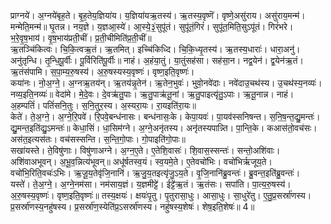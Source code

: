

  
प्राग्नये॑। अ॒ग्नये॑बृह॒ते। बृ॒ह॒तेय॒ज्ञिया॑य। य॒ज्ञिया॑यऋ॒तस्य॑। ऋ॒तस्य॒वृष्णॆ॑। वृष्णे॒असु॑राय। असु॑राय॒मन्म॑। मन्मेति॒मन्म॑॥ घृ॒तन्न। नय॒ज्ञे। य॒ज्ञआ॒स्ये॑। आ॒स्ये॒३॒॑सुपू॑तं। सुपू॑तं॒गिरं॑। सुपू॑त॒मिति॒सुऽपू॑तं। गिरं॑भरे। भ॒रे॒वृ॒ष॒भाय॑। वृ॒ष॒भाय॑प्रती॒चीं। प्र॒ती॒चीमिति॑प्र॒ती॒चीं॥  
ऋ॒तञ्चि॑कित्वः। चि॒कि॒त्वऋ॒तं। ऋ॒तमित्। इच्चि॑किध्दि। चि॒कि॒ध्यृ॒तस्य॑। ऋ॒तस्य॒धाराः॑। धारा॒अनु॑। अनु॑तृन्धि। तृ॒न्धि॒पू॒र्वीः। पू॒र्विरिति॑पू॒र्वीः॥ नाहं। अ॒हंया॒तुं। या॒तुंसह॑सा। सह॑सा॒न। नद्व॒येन॑। द्व॒येन॑ऋ॒तं। ऋ॒तंस॑पामि। स॒पा॒म्य॒रु॒षस्य॑। अ॒रु॒षस्यस्य॒वृष्णः॑। वृष्ण॒इति॒वृष्णः॑।  
कया॑नः। नो॒अ॒ग्ने॒। अ॒ग्नऋ॒तय॑न्। ऋ॒तय॑न्नृ॒तेन॑। ऋ॒तेन॒भुवः॑। भुवो॒नवे॑दाः। नवे॑दाउ॒चथ॑स्य। उ॒चथ॑स्य॒नव्यः॑। नव्य॒इति॒नव्यः॑॥ वेदा॑मे। मे॒दे॒वः। दे॒वऋ॑तु॒पाः। ऋ॒तु॒पाऋ॑तू॒नां। ऋ॒तु॒पाइत्यृ॑तु॒ऽपाः। ऋ॒तू॒नान्न। नाहं। अ॒हम्पतिं॑। पतिं॑सनि॒तुः। स॒नि॒तुर॒स्य। अ॒स्यरा॒यः। रा॒यइति॑रा॒यः॥  
केते॑। ते॒अ॒ग्ने॒। अ॒ग्ने॒रि॒पवे॑। रि॒पवे॒बन्ध॑नासः। बन्ध॑नासः॒के। केपा॒यवः॑। पा॒यव॑स्सनिषन्त। स॒नि॒ष॒न्त॒द्यु॒मन्तः॑। द्यु॒मन्त॒इति॑द्यु॒ऽमन्तः॑॥ केधा॒सिं। धा॒सिम॑ग्ने। अ॒ग्ने॒अनृ॑तस्य। अनृ॑तस्यपान्न्ति। पा॒न्ति॒के। कआस॑तो॒वच॑सः। अस॑त॒इत्यस॑तः। वच॑सस्सन्ति। स॒न्ति॒गो॒पाः। गो॒पाइति॑गो॒पाः॥  
सखा॑यस्ते। ते॒विषु॑णाः। विषु॑णाअग्ने। अ॒ग्न॒ए॒ते। ए॒तेशि॒वासः॑। शि॒वास॒स्सन्तः॑। सन्तो॒अशि॑वाः। अशि॑वाअभूवन्। अ॒भू॒व॒न्नित्य॑भूवन्॥ अधू॑र्षतस्व॒यं। स्व॒यमे॒ते। ए॒तेवचो॑भिः। वचो॑भिर्ऋजूय॒ते। वचो॑भि॒रिति॒वचः॑ऽभिः। ऋ॒जू॒य॒तेवृ॑जि॒नानि॑। ऋ॒जु॒य॒तइत्यृ॑जु॒ऽय॒ते। वृ॒जि॒नानि॑ब्रु॒वन्तः॑। ब्रु॒वन्त॒इति॑ब्रु॒वन्तः॑।  
यस्ते॑। ते॒अ॒ग्ने॒। अ॒ग्ने॒नम॑सा। नम॑साय॒ज्ञं। य॒ज्ञमीट्टे॑। ईट्टे॑ऋ॒तं। ऋ॒तंसः। सपा॑ति। पा॒त्य॒रु॒षस्य॑। अ॒रु॒षस्य॒वृष्णः॑। वृष्ण॒इति॒वृष्णः॑॥ तस्य॒क्षयः॑। क्षयः॑पृ॒तु। पृ॒तुरासा॒धुः। आसा॒धुः। सा॒धुरे॑तु। ए॒तु॒प्र॒सर्स्रा॑णस्य। प्र॒सर्स्रा॑णस्य॒नहु॑षस्य। प्र॒सर्स्रा॑ण॒स्येति॑प्र॒ऽसर्स्रा॑णस्य। नहु॑षस्य॒शेषः॑। शेष॒इति॒शेषः॑॥ 4॥  
